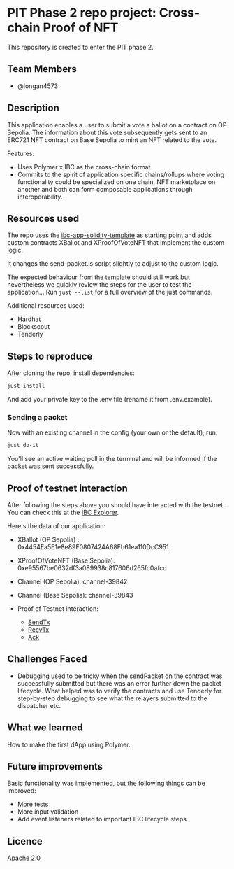 # PIT Phase 2 repo project: Cross-chain Proof of NFT

This repository is created to enter the PIT phase 2.

## Team Members

- @longan4573

## Description

This application enables a user to submit a vote a ballot on a contract on OP Sepolia. The information about this vote subsequently gets sent to an ERC721 NFT contract on Base Sepolia to mint an NFT related to the vote.

Features:

- Uses Polymer x IBC as the cross-chain format
- Commits to the spirit of application specific chains/rollups where voting functionality could be specialized on one chain, NFT marketplace on another and both can form composable applications through interoperability.

## Resources used

The repo uses the [ibc-app-solidity-template](https://github.com/open-ibc/ibc-app-solidity-template) as starting point and adds custom contracts XBallot and XProofOfVoteNFT that implement the custom logic.

It changes the send-packet.js script slightly to adjust to the custom logic.

The expected behaviour from the template should still work but nevertheless we quickly review the steps for the user to test the application...
Run `just --list` for a full overview of the just commands.

Additional resources used:
- Hardhat
- Blockscout
- Tenderly

## Steps to reproduce

After cloning the repo, install dependencies:

```sh
just install
```

And add your private key to the .env file (rename it from .env.example).

### Sending a packet

Now with an existing channel in the config (your own or the default), run:

```sh
just do-it
```
You'll see an active waiting poll in the terminal and will be informed if the packet was sent successfully.

## Proof of testnet interaction

After following the steps above you should have interacted with the testnet. You can check this at the [IBC Explorer](https://sepolia.polymer.zone/packets).

Here's the data of our application:

- XBallot (OP Sepolia) : 0x4454Ea5E1e8e89F0807424A68Fb61ea110DcC951
- XProofOfVoteNFT (Base Sepolia): 0xe95567be0632df3a089938c817606d265fc0afcd
- Channel (OP Sepolia): channel-39842
- Channel (Base Sepolia): channel-39843

- Proof of Testnet interaction:
    - [SendTx](https://optimism-sepolia.blockscout.com/tx/0x3dd7eac58e3412581c3fe20d35011ceae741fd0324315e531f6effd1dbff0ed3)
    - [RecvTx](https://base-sepolia.blockscout.com/tx/0x3ec63fa483da3c41f178f8334cbbeabdcb897f87ceb0b5dd0e3f9658bc0cd056)
    - [Ack](https://optimism-sepolia.blockscout.com/tx/0x3f80bf1ca76cdf883df810f2aa881b205d40e7bf7f8a2608275f31b1dc4bd617)

## Challenges Faced

- Debugging used to be tricky when the sendPacket on the contract was successfully submitted but there was an error further down the packet lifecycle.
What helped was to verify the contracts and use Tenderly for step-by-step debugging to see what the relayers submitted to the dispatcher etc.

## What we learned

How to make the first dApp using Polymer.

## Future improvements

Basic functionality was implemented, but the following things can be improved:

- More tests
- More input validation
- Add event listeners related to important IBC lifecycle steps

## Licence

[Apache 2.0](LICENSE)
